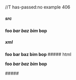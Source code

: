 //T has-passed:no
example 406
##### src
**foo *bar **baz**
bim* bop**
##### xml
<?xml version="1.0" encoding="UTF-8"?>
<!DOCTYPE document SYSTEM "CommonMark.dtd">
<document xmlns="http://commonmark.org/xml/1.0">
  <paragraph>
    <strong>
      <text>foo </text>
      <emph>
        <text>bar </text>
        <strong>
          <text>baz</text>
        </strong>
        <softbreak />
        <text>bim</text>
      </emph>
      <text> bop</text>
    </strong>
  </paragraph>
</document>
##### html
<p><strong>foo <em>bar <strong>baz</strong>
bim</em> bop</strong></p>
#####
